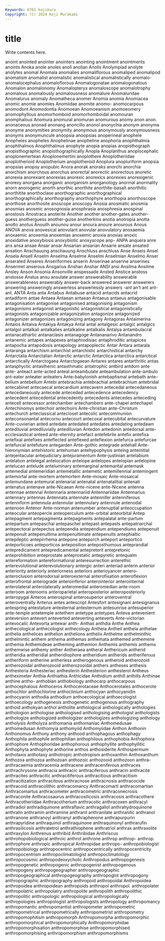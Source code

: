 ```yaml
---
Keywords: 6761 kojimura
Copyright: (C) 2024 Koji Murakami
---
```


# title

Write contents here.



 anoint anointed anointer anointers anointing
anointment anointments anoints Anoka anole anoles anoli anolian Anolis Anolympiad
anolyte anolytes anomal Anomala anomalies anomaliflorous anomaliped anomalipod anomalism anomalist
anomalistic anomalistical anomalistically anomalo- anomalocephalus anomaloflorous Anomalogonatae anomalogonatous Anomalon anomalonomy
Anomalopteryx anomaloscope anomalotrophy anomalous anomalously anomalousness anomalure Anomaluridae Anomalurus anomaly
Anomatheca anomer Anomia anomia Anomiacea anomic anomie anomies Anomiidae anomite
anomo- anomocarpous anomodont Anomodontia Anomoean Anomoeanism anomoeomery anomophyllous anomorhomboid anomorhomboidal
anomouran anomphalous Anomura anomural anomuran anomurous anomy anon anon. anonaceous
anonad anonang anoncillo anonol anonychia anonym anonyma anonyme anonymities anonymity
anonymous anonymously anonymousness anonyms anonymuncule anoopsia anoopsias anoperineal anophele Anopheles
anopheles Anophelinae anopheline anophoria anophthalmia anophthalmos Anophthalmus anophyte anopia anopias
anopisthograph anopisthographic anopisthographically Anopla Anoplanthus anoplocephalic anoplonemertean Anoplonemertini anoplothere Anoplotheriidae
anoplotherioid Anoplotherium anoplotheroid Anoplura anopluriform anopsia anopsias anopsy anopubic Anora
anorak anoraks anorchi anorchia anorchism anorchous anorchus anorectal anorectic anorectous
anoretic anorexia anorexiant anorexias anorexic anorexics anorexies anorexigenic anorexy anorgana
anorganic anorganism anorganology anormal anormality anorn anorogenic anorth anorthic anorthite
anorthite-basalt anorthitic anorthitite anorthoclase anorthographic anorthographical anorthographically anorthography anorthophyre anorthopia
anorthoscope anorthose anorthosite anoscope anoscopy Anosia anosmatic anosmia anosmias anosmic
anosognosia anosphrasia anosphresia anospinal anostosis Anostraca anoterite Another another another-gates
another-guess anotherguess another-guise anotherkins anotia anotropia anotta anotto anotus Anouilh
anounou anour anoura anoure anourous Anous ANOVA anova anovesical anovulant
anovular anovulatory anoxaemia anoxaemic anoxemia anoxemias anoxemic anoxia anoxias anoxic
anoxidative anoxybiosis anoxybiotic anoxyscope anp- ANPA anquera anre ans ansa
ansae Ansar ansar Ansarian ansarian Ansarie ansate ansated ansation Anschauung
anschauung Anschluss anschluss Anse Anseis Ansel Ansela Ansell Anselm Anselma
Anselme Anselmi Anselmian Anselmo Anser anserated Anseres Anseriformes anserin Anserinae
anserine anserines Ansermet anserous Ansgarius Anshan Anshar ANSI ansi Ansilma
Ansilme Ansley Anson Ansonia Ansonville anspessade Ansted Anstice anstoss anstosse
Anstus ansu ansulate answer answerability answerable answerableness answerably answer-back answered
answerer answerers answering answeringly answerless answerlessly answers -ant an't ant
ant- ant. ANTA Anta anta Antabus Antabuse antacid antacids antacrid
antadiform antae Antaea Antaean antaean Antaeus antaeus antagonisable antagonisation antagonise
antagonised antagonising antagonism antagonisms antagonist antagonistic antagonistical antagonistically antagonists antagonizable
antagonization antagonize antagonized antagonizer antagonizes antagonizing antagony Antagoras Antaimerina Antaios
Antaiva Antakiya Antakya Antal antal antalgesic antalgic antalgics antalgol antalkali
antalkalies antalkaline antalkalis Antalya antambulacral antanacathartic antanaclasis antanagoge Antananarivo Antanandro
antanemic antapex antapexes antaphrodisiac antaphroditic antapices antapocha antapodosis antapology antapoplectic
Antar Antara antarala antaranga antarchism antarchist antarchistic antarchistical antarchy Antarctalia
Antarctalian Antarctic antarctic Antarctica antarctica antarctical antarctically Antarctogaea Antarctogaean Antares
antares antarthritic antas antasphyctic antasthenic antasthmatic antatrophic antbird antdom ante
ante- anteact ante-acted anteal anteambulate anteambulation ante-ambulo ant-eater anteater anteaters
Ante-babylonish antebaptismal antebath ante-bellum antebellum Antebi antebrachia antebrachial antebrachium antebridal
antecabinet antecaecal antecardium antecavern antecedal antecedaneous antecedaneously antecede anteceded antecedence
antecedency antecedent antecedental antecedently antecedents antecedes anteceding antecell antecessor antechamber
antechambers ante-chapel antechapel Antechinomys antechoir antechoirs Ante-christian ante-Christum antechurch anteclassical
antecloset antecolic antecommunion anteconsonantal antecornu antecourt antecoxal antecubital antecurvature Ante-cuvierian
anted antedate antedated antedates antedating antedawn antediluvial antediluvially antediluvian Antedon
antedonin antedorsal ante-ecclesiastical anteed ante-eternity antefact antefebrile antefix antefixa antefixal
antefixes anteflected anteflexed anteflexion antefurca antefurcae antefurcal antefuture antegarden Ante-gothic
antegrade antehall Ante-hieronymian antehistoric antehuman antehypophysis anteing anteinitial antejentacular antejudiciary
antejuramentum Ante-justinian antelabium antelation antelegal antelocation antelope antelopes antelopian antelopine
antelucan antelude anteluminary antemarginal antemarital antemask antemedial antemeridian antemetallic antemetic
antemillennial antemingent antemortal ante-mortem antemortem Ante-mosaic Ante-mosaical antemundane antemural antenarial
antenatal antenatalitial antenati antenatus antenave ante-Nicaean Ante-nicene ante-Nicene antenna antennae
antennal Antennaria antennariid Antennariidae Antennarius antennary antennas Antennata antennate antennifer
antenniferous antenniform antennula antennular antennulary antennule antenodal antenoon Antenor Ante-norman
antenumber antenuptial anteoccupation anteocular anteopercle anteoperculum ante-orbital anteorbital Antep antepagment
antepagmenta antepagments antepalatal ante-partum antepartum antepaschal antepaschel antepast antepasts antepatriarchal
antepectoral antepectus antependia antependium antependiums antepenuit antepenult antepenultima antepenultimate antepenults
antephialtic antepileptic antepirrhema antepone anteporch anteport anteportico anteporticoes anteporticos anteposition
anteposthumous anteprandial antepredicament antepredicamental antepreterit antepretonic anteprohibition anteprostate anteprostatic antepyretic
antequalm antereformation antereformational anteresurrection anterethic anterevolutional anterevolutionary antergic anteri anteriad
anterin anterior anteriority anteriorly anteriorness anteriors anterioyancer antero- anteroclusion anterodorsal
anteroexternal anterofixation anteroflexion anterofrontal anterograde anteroinferior anterointerior anterointernal anterolateral anterolaterally
anteromedial anteromedian ante-room anteroom anterooms anteroparietal anteroposterior anteroposteriorly anteropygal Anteros
anterospinal anterosuperior anteroventral anteroventrally Anterus antes antescript Antesfort antesignani antesignanus
antespring antestature antesternal antesternum antesunrise antesuperior ante-temple antetemple antethem antetype
antetypes Anteva antevenient anteversion antevert anteverted anteverting anteverts Ante-victorian antevocalic
Antevorta antewar anth- Anthas anthdia Anthe Anthea anthecological anthecologist anthecology
Antheia Antheil anthela anthelae anthelia anthelices anthelion anthelions anthelix Anthelme
anthelminthic anthelmintic anthem anthema anthemas anthemata anthemed anthemene anthemia Anthemideae
antheming anthemion Anthemis anthemis anthems anthemwise anthemy anther Antheraea antheral
Anthericum antherid antheridia antheridial antheridiophore antheridium antherids antheriferous antheriform antherine
antherless antherogenous antheroid antherozoid antherozoidal antherozooid antherozooidal anthers antheses anthesis
Anthesteria Anthesteriac anthesterin Anthesterion anthesterol Antheus antheximeter Anthia Anthiathia Anthicidae
Anthidium anthill anthills Anthinae anthine antho- anthobian anthobiology anthocarp anthocarpous
anthocephalous Anthoceros Anthocerotaceae Anthocerotales anthocerote anthochlor anthochlorine anthoclinium anthocyan anthocyanidin
anthocyanin anthodia anthodium anthoecological anthoecologist anthoecology anthogenesis anthogenetic anthogenous anthography
anthoid anthokyan anthol antholite anthological anthologically anthologies anthologion anthologise anthologised
anthologising anthologist anthologists anthologize anthologized anthologizer anthologizes anthologizing anthology antholysis
Antholyza anthomania anthomaniac Anthomedusae anthomedusan Anthomyia anthomyiid Anthomyiidae Anthon Anthonin
Anthonomus Anthony anthony anthood anthophagous anthophagy Anthophila anthophile anthophilian anthophilous
anthophobia Anthophora anthophore Anthophoridae anthophorous anthophyllite anthophyllitic Anthophyta anthophyte anthorine
anthos anthosiderite Anthospermum anthotaxis anthotaxy anthotropic anthotropism anthoxanthin Anthoxanthum Anthozoa
anthozoa anthozoan anthozoic anthozooid anthozoon anthra- anthracaemia anthracemia anthracene anthraceniferous
anthraces anthrachrysone anthracia anthracic anthraciferous anthracin anthracite anthracites anthracitic anthracitiferous
anthracitious anthracitism anthracitization anthracitous anthracnose anthracnosis anthracocide anthracoid anthracolithic anthracomancy
Anthracomarti anthracomartian Anthracomartus anthracometer anthracometric anthraconecrosis anthraconite Anthracosaurus anthracosilicosis anthracosis
anthracothere Anthracotheriidae Anthracotherium anthracotic anthracoxen anthracyl anthradiol anthradiquinone anthraflavic anthragallol
anthrahydroquinone anthralin anthramin anthramine anthranil anthranilate anthranilic anthranol anthranone anthranoyl
anthranyl anthraphenone anthrapurpurin anthrapyridine anthraquinol anthraquinone anthraquinonyl anthrarufin anthrasilicosis anthratetrol
anthrathiophene anthratriol anthrax anthraxolite anthraxylon Anthrenus anthribid Anthribidae Anthriscus anthrohopobiological
anthroic anthrol anthrone anthrop anthrop- anthrop. anthrophore anthropic anthropical Anthropidae
anthropo- anthropobiologist anthropobiology anthropocentric anthropocentrically anthropocentricity anthropocentrism anthropoclimatologist anthropoclimatology anthropocosmic
anthropodeoxycholic Anthropodus anthropogenesis anthropogenetic anthropogenic anthropogenist anthropogenous anthropogeny anthropogeographer anthropogeographic
anthropogeographical anthropogeography anthropoglot anthropogony anthropographic anthropography anthropoid anthropoidal Anthropoidea anthropoidea
anthropoidean anthropoids anthropol anthropol. anthropolater anthropolatric anthropolatry anthropolite anthropolith anthropolithic
anthropolitic anthropologic anthropological anthropologically anthropologies anthropologist anthropologists anthropology anthropomancy anthropomantic
anthropomantist anthropometer anthropometric anthropometrical anthropometrically anthropometrist anthropometry anthropomophitism anthropomorph Anthropomorpha
anthropomorphic anthropomorphical anthropomorphically Anthropomorphidae anthropomorphisation anthropomorphise anthropomorphised anthropomorphising anthropomorphism anthropomorphisms
